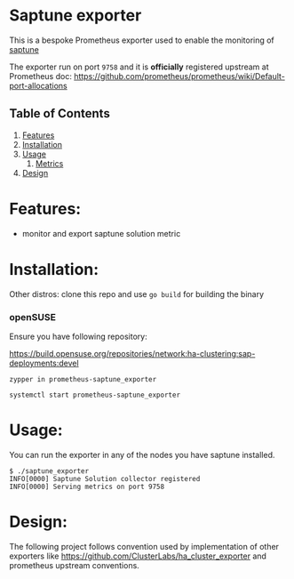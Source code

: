 # Saptune exporter

This is a bespoke Prometheus exporter used to enable the monitoring of [saptune](https://github.com/SUSE/saptune)

The exporter run on port `9758` and it is **officially** registered upstream at Prometheus doc: https://github.com/prometheus/prometheus/wiki/Default-port-allocations


## Table of Contents

1. [Features](#features)
2. [Installation](#installation)
3. [Usage](#usage)
   1. [Metrics](doc/metrics.md)
4. [Design](#design)

# Features:

* monitor and export saptune solution metric

# Installation:

Other distros: clone this repo and use `go build` for building the binary

### openSUSE
Ensure you have following repository:

https://build.opensuse.org/repositories/network:ha-clustering:sap-deployments:devel

```
zypper in prometheus-saptune_exporter

systemctl start prometheus-saptune_exporter
```

# Usage:

You can run the exporter in any of the nodes you have saptune installed.
```
$ ./saptune_exporter 
INFO[0000] Saptune Solution collector registered        
INFO[0000] Serving metrics on port 9758                 
```
# Design:

The following project follows convention used by implementation of other exporters like https://github.com/ClusterLabs/ha_cluster_exporter and prometheus upstream conventions.
